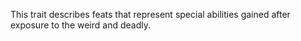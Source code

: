 This trait describes feats that represent special abilities gained after exposure to the weird and deadly.